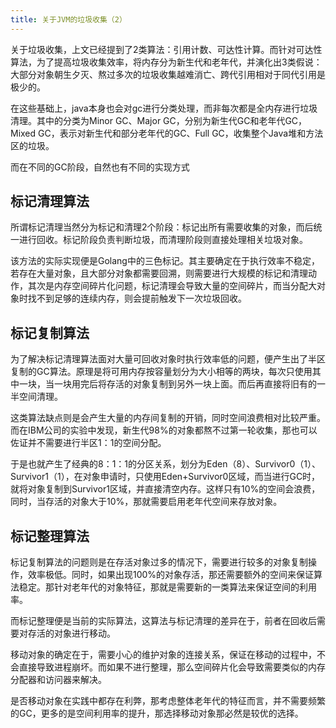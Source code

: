 ```yaml
---
title: 关于JVM的垃圾收集（2）
---
```


关于垃圾收集，上文已经提到了2类算法：引用计数、可达性计算。而针对可达性算法，为了提高垃圾收集效率，将内存分为新生代和老年代，并演化出3类假说：大部分对象朝生夕灭、熬过多次的垃圾收集越难消亡、跨代引用相对于同代引用是极少的。

在这些基础上，java本身也会对gc进行分类处理，而非每次都是全内存进行垃圾清理。其中的分类为Minor GC、Major GC，分别为新生代GC和老年代GC，Mixed GC，表示对新生代和部分老年代的GC、Full GC，收集整个Java堆和方法区的垃圾。

而在不同的GC阶段，自然也有不同的实现方式

## 标记清理算法

所谓标记清理当然分为标记和清理2个阶段：标记出所有需要收集的对象，而后统一进行回收。标记阶段负责判断垃圾，而清理阶段则直接处理相关垃圾对象。

该方法的实际实现便是Golang中的三色标记。其主要确定在于执行效率不稳定，若存在大量对象，且大部分对象都需要回溯，则需要进行大规模的标记和清理动作，其次是内存空间碎片化问题，标记清理会导致大量的空间碎片，而当分配大对象时找不到足够的连续内存，则会提前触发下一次垃圾回收。

## 标记复制算法

为了解决标记清理算法面对大量可回收对象时执行效率低的问题，便产生出了半区复制的GC算法。原理是将可用内存按容量划分为大小相等的两块，每次只使用其中一块，当一块用完后将存活的对象复制到另外一块上面。而后再直接将旧有的一半空间清理。

这类算法缺点则是会产生大量的内存间复制的开销，同时空间浪费相对比较严重。而在IBM公司的实验中发现，新生代98%的对象都熬不过第一轮收集，那也可以佐证并不需要进行半区1：1的空间分配。

于是也就产生了经典的8：1：1的分区关系，划分为Eden（8）、Survivor0（1）、Survivor1（1），在对象申请时，只使用Eden+Survivor0区域，而当进行GC时，就将对象复制到Survivor1区域，并直接清空内存。这样只有10%的空间会浪费，同时，当存活的对象大于10%，那就需要启用老年代空间来存放对象。

## 标记整理算法

标记复制算法的问题则是在存活对象过多的情况下，需要进行较多的对象复制操作，效率极低。同时，如果出现100%的对象存活，那还需要额外的空间来保证算法稳定。那针对老年代的对象特征，那就是需要新的一类算法来保证空间的利用率。

而标记整理便是当前的实际算法，这算法与标记清理的差异在于，前者在回收后需要对存活的对象进行移动。

移动对象的确定在于，需要小心的维护对象的连接关系，保证在移动的过程中，不会直接导致进程崩坏。而如果不进行整理，那么空间碎片化会导致需要类似的内存分配器和访问器来解决。

是否移动对象在实践中都存在利弊，那考虑整体老年代的特征而言，并不需要频繁的GC，更多的是空间利用率的提升，那选择移动对象那必然是较优的选择。